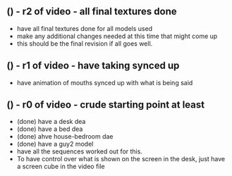 
## () - r2 of video - all final textures done
* have all final textures done for all models used
* make any additional changes needed at this time that might come up
* this should be the final revision if all goes well.

## () - r1 of video - have taking synced up
* have animation of mouths synced up with what is being said

## () - r0 of video - crude starting point at least
* (done) have a desk dea
* (done) have a bed dea
* (done) ahve house-bedroom dae
* (done) have a guy2 model
* have all the sequences worked out for this.
* To have control over what is shown on the screen in the desk, just have a screen cube in the video file

